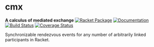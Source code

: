 # cmx
**A calculus of mediated exchange**
[![Racket Package](https://img.shields.io/badge/raco%20pkg-cmx-red.svg)](https://pkgd.racket-lang.org/pkgn/package/cmx)
[![Documentation](https://img.shields.io/badge/read-docs-blue.svg)](http://docs.racket-lang.org/cmx/)
[![Build Status](https://travis-ci.org/dedbox/racket-cmx.svg?branch=master)](https://travis-ci.org/dedbox/racket-cmx)
[![Coverage Status](https://coveralls.io/repos/github/dedbox/racket-cmx/badge.svg?branch=master)](https://coveralls.io/github/dedbox/racket-cmx?branch=master)

Synchronizable rendezvous events for any number of arbitrarily linked
participants in Racket.
